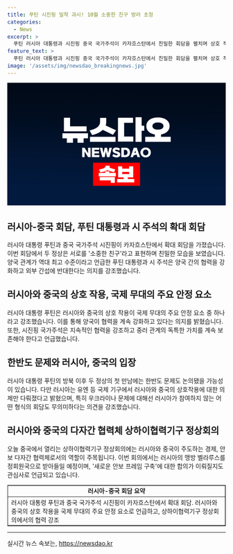 ```yaml
---
title: 푸틴 시진핑 밀착 과시! 10월 소중한 친구 방러 초청
categories:
  - News
excerpt: >
  푸틴 러시아 대통령과 시진핑 중국 국가주석이 카자흐스탄에서 친밀한 회담을 펼치며 상호 작용을 강조했습니다. 푸틴 대통령은 양국 관계가 역대 최고 수준이며 양국의 이익을 위해 행동한다고 강조하며, 시 주석은 외부 간섭에 반대하고 계속적인 협력을 강조했습니다. 두 정상은 오는 10월, 브릭스 정상회의에서 다시 만날 예정이며, 상하이협력기구 정상회의에서는 새로운 안보 프레임에 대한 합의가 주목됩니다.
feature_text: >
  푸틴 러시아 대통령과 시진핑 중국 국가주석이 카자흐스탄에서 친밀한 회담을 펼치며 상호 작용을 강조했습니다. 푸틴 대통령은 양국 관계가 역대 최고 수준이며 양국의 이익을 위해 행동한다고 강조하며, 시 주석은 외부 간섭에 반대하고 계속적인 협력을 강조했습니다. 두 정상은 오는 10월, 브릭스 정상회의에서 다시 만날 예정이며, 상하이협력기구 정상회의에서는 새로운 안보 프레임에 대한 합의가 주목됩니다.
image: '/assets/img/newsdao_breakingnews.jpg'
---
```


<p><img src="/assets/img/newsdao_breakingnews.jpg" alt="koreaapp 속보" /></p>

<h2 data-ke-size="size26">러시아-중국 회담, 푸틴 대통령과 시 주석의 확대 회담</h2>

<p data-ke-size="size16">러시아 대통령 푸틴과 중국 국가주석 시진핑이 카자흐스탄에서 확대 회담을 가졌습니다. 이번 회담에서 두 정상은 서로를 '소중한 친구'라고 표현하며 친밀한 모습을 보였습니다. 양국 관계가 역대 최고 수준이라고 언급한 푸틴 대통령과 시 주석은 양국 간의 협력을 강화하고 외부 간섭에 반대한다는 의지를 강조했습니다.</p>

<h2 data-ke-size="size26">러시아와 중국의 상호 작용, 국제 무대의 주요 안정 요소</h2>

<p data-ke-size="size16">러시아 대통령 푸틴은 러시아와 중국의 상호 작용이 국제 무대의 주요 안정 요소 중 하나라고 강조했습니다. 이를 통해 양국이 협력을 계속 강화하고 있다는 의지를 밝혔습니다. 또한, 시진핑 국가주석은 지속적인 협력을 강조하고 중러 관계의 독특한 가치를 계속 보존해야 한다고 언급했습니다.</p>

<h2 data-ke-size="size26">한반도 문제와 러시아, 중국의 입장</h2>

<p data-ke-size="size16">러시아 대통령 푸틴의 방북 이후 두 정상의 첫 만남에는 한반도 문제도 논의됐을 가능성이 있습니다. 다만 러시아는 유엔 등 국제 기구에서 러시아와 중국의 상호작용에 대한 의제만 다뤄졌다고 밝혔으며, 특히 우크라이나 문제에 대해선 러시아가 참여하지 않는 어떤 형식의 회담도 무의미하다는 의견을 강조했습니다.</p>

<h2 data-ke-size="size26">러시아와 중국의 다자간 협력체 상하이협력기구 정상회의</h2>

<p data-ke-size="size16">오늘 중국에서 열리는 상하이협력기구 정상회의에는 러시아와 중국이 주도하는 경제, 안보 다자간 협력체로서의 역할이 주목됩니다. 이번 회의에서는 러시아의 맹방 벨라루스를 정회원국으로 받아들일 예정이며, '새로운 안보 프레임 구축'에 대한 합의가 이뤄질지도 관심사로 언급되고 있습니다.</p>

<table style="width: 100%;" border="1">
<tbody>
<tr>
<td style="text-align: center; height: 17px;"><b>러시아-중국 회담 요약</b></td>
</tr>
<tr>
<td style="height: 17px;">러시아 대통령 푸틴과 중국 국가주석 시진핑이 카자흐스탄에서 확대 회담. 러시아와 중국의 상호 작용을 국제 무대의 주요 안정 요소로 언급하고, 상하이협력기구 정상회의에서의 협력 강조</td>
</tr>
</tbody>
</table>

<hr>
실시간 뉴스 속보는, <a href="https://newsdao.kr" rel="dofollow">https://newsdao.kr</a>


